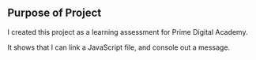 ## Purpose of Project
I created this project as a learning assessment for Prime Digital Academy.

It shows that I can link a JavaScript file, and console out a message.
